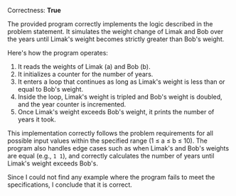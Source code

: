 Correctness: **True**

The provided program correctly implements the logic described in the problem statement. It simulates the weight change of Limak and Bob over the years until Limak's weight becomes strictly greater than Bob's weight. 

Here's how the program operates:

1. It reads the weights of Limak (a) and Bob (b).
2. It initializes a counter for the number of years.
3. It enters a loop that continues as long as Limak's weight is less than or equal to Bob's weight.
4. Inside the loop, Limak's weight is tripled and Bob's weight is doubled, and the year counter is incremented.
5. Once Limak's weight exceeds Bob's weight, it prints the number of years it took.

This implementation correctly follows the problem requirements for all possible input values within the specified range (1 ≤ a ≤ b ≤ 10). The program also handles edge cases such as when Limak's and Bob's weights are equal (e.g., `1 1`), and correctly calculates the number of years until Limak's weight exceeds Bob's. 

Since I could not find any example where the program fails to meet the specifications, I conclude that it is correct.